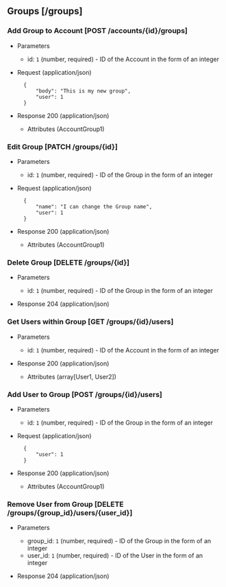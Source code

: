 ## Groups [/groups]

### Add Group to Account [POST /accounts/{id}/groups]

+ Parameters
    + id: `1` (number, required) - ID of the Account in the form of an integer

+ Request (application/json)

        {
            "body": "This is my new group",
            "user": 1
        }

+ Response 200 (application/json)

    + Attributes (AccountGroup1)

### Edit Group [PATCH /groups/{id}]

+ Parameters
    + id: `1` (number, required) - ID of the Group in the form of an integer

+ Request (application/json)

        {
            "name": "I can change the Group name",
            "user": 1
        }

+ Response 200 (application/json)

    + Attributes (AccountGroup1)

### Delete Group [DELETE /groups/{id}]

+ Parameters
    + id: `1` (number, required) - ID of the Group in the form of an integer

+ Response 204 (application/json)

### Get Users within Group [GET /groups/{id}/users]

+ Parameters
    + id: `1` (number, required) - ID of the Account in the form of an integer

+ Response 200 (application/json)

    + Attributes (array[User1, User2])

### Add User to Group [POST /groups/{id}/users]

+ Parameters
    + id: `1` (number, required) - ID of the Group in the form of an integer

+ Request (application/json)

        {
            "user": 1
        }

+ Response 200 (application/json)

    + Attributes (AccountGroup1)

### Remove User from Group [DELETE /groups/{group_id}/users/{user_id}]

+ Parameters
    + group_id: `1` (number, required) - ID of the Group in the form of an integer
    + user_id: `1` (number, required) - ID of the User in the form of an integer

+ Response 204 (application/json)